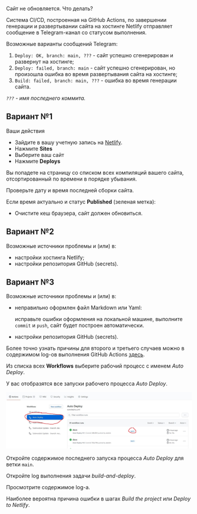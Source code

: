 Сайт не обновляется. Что делать?

Система CI/CD, построенная на GitHub Actions, по завершении генерации и развертывании сайта на хостинге Netlify отправляет сообщение в Telegram-канал со статусом выполнения.

Возможные варианты сообщений Telegram:

1. `Deploy: OK, branch: main, ???` - сайт успешно сгенерирован и развернут на хостинге;
1. `Deploy: failed, branch: main` - сайт успешно сгенерирован, но произошла ошибка во время развертывания сайта на хостинге;
1. `Build: failed, branch: main, ???` - ошибка во время генерации сайта.

*`???` - имя последнего коммита.*

## Вариант №1

Ваши действия

- Зайдите в вашу учетную запись на [Netlify](https://netlify.com).
- Нажмите **Sites**
- Выберите ваш сайт
- Нажмите **Deploys**


Вы попадете на страницу со списком всех компиляций вашего сайта, отсортированный по времени в порядке убывания.


Проверьте дату и время последней сборки сайта.

Если время актуально и статус **Published** (зеленая метка):

- Очистите кеш браузера, сайт должен обновиться.


## Вариант №2

Возможные источники проблемы и (или) в:

- настройки хостинга Netlify;
- настройки репозитория GitHub (secrets).

## Вариант №3

Возможные источники проблемы и (или) в:

- неправильно оформлен файл Markdown или Yaml:

  исправьте ошибки оформления на локальной машине, выполните `commit` и `push`, сайт будет построен автоматически.

- настройки репозитория GitHub (secrets).


Более точно узнать причины для второго и третьего случаев можно в содержимом log-ов выполнения GitHub Actions [здесь](https://github.com/alextim/s-bars/actions).

Из списка всех **Workflows** выберите рабочий процесс с именем *Auto Deploy*.

У вас отобразятся все запуски рабочего процесса *Auto Deploy*.

![Workflow List](../assets/images/actions-workflow-autodeploy.jpg)

Откройте содержимое последнего запуска процесса *Auto Deploy* для ветки `main`.

Откройте log выполнения задачи *build-and-deploy*.

Просмотрите содержимое log-а.

Наиболее вероятна причина ошибки в шагах *Build the project* или *Deploy to Netlify*.
